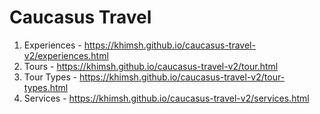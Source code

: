 # Caucasus Travel

1. Experiences - https://khimsh.github.io/caucasus-travel-v2/experiences.html
2. Tours - https://khimsh.github.io/caucasus-travel-v2/tour.html
3. Tour Types - https://khimsh.github.io/caucasus-travel-v2/tour-types.html
4. Services - https://khimsh.github.io/caucasus-travel-v2/services.html
